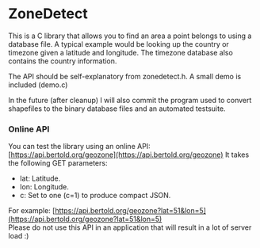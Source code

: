 # ZoneDetect

This is a C library that allows you to find an area a point belongs to using a database file. A typical example would be looking up the country or timezone given a latitude and longitude. The timezone database also contains the country information.

The API should be self-explanatory from zonedetect.h. A small demo is included (demo.c)

In the future (after cleanup) I will also commit the program used to convert shapefiles to the binary database files and an automated testsuite.

### Online API
You can test the library using an online API: [https://api.bertold.org/geozone](https://api.bertold.org/geozone)
It takes the following GET parameters:

* lat: Latitude.
* lon: Longitude.
* c: Set to one (c=1) to produce compact JSON.

For example: [https://api.bertold.org/geozone?lat=51&lon=5](https://api.bertold.org/geozone?lat=51&lon=5)  
Please do not use this API in an application that will result in a lot of server load :)
  
